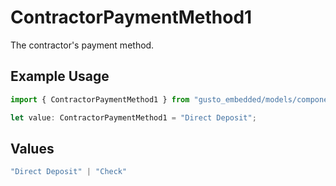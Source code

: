 # ContractorPaymentMethod1

The contractor's payment method.

## Example Usage

```typescript
import { ContractorPaymentMethod1 } from "gusto_embedded/models/components";

let value: ContractorPaymentMethod1 = "Direct Deposit";
```

## Values

```typescript
"Direct Deposit" | "Check"
```